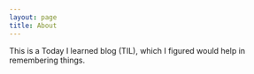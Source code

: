 ```yaml
---
layout: page
title: About
---
```


This is a Today I learned blog (TIL), which I figured would help in remembering things. 
